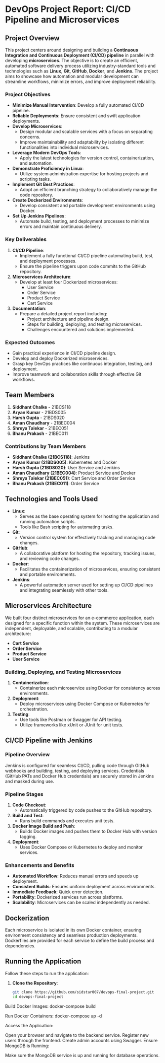 # DevOps Project Report: CI/CD Pipeline and Microservices

## Project Overview

This project centers around designing and building a **Continuous Integration and Continuous Deployment (CI/CD) pipeline** in parallel with developing **microservices**. The objective is to create an efficient, automated software delivery process utilizing industry-standard tools and technologies such as **Linux**, **Git**, **GitHub**, **Docker**, and **Jenkins**. The project aims to showcase how automation and modular development can streamline workflows, minimize errors, and improve deployment reliability.


### Project Objectives

- **Minimize Manual Intervention**: Develop a fully automated CI/CD pipeline.
- **Reliable Deployments**: Ensure consistent and swift application deployments.
- **Develop Microservices**:
  - Design modular and scalable services with a focus on separating concerns.
  - Improve maintainability and adaptability by isolating different functionalities into individual microservices.
- **Leverage Modern DevOps Tools**:
  - Apply the latest technologies for version control, containerization, and automation.
- **Demonstrate Proficiency in Linux**:
  - Utilize system administration expertise for hosting projects and scripting tasks.
- **Implement Git Best Practices**:
  - Adopt an efficient branching strategy to collaboratively manage the code repository.
- **Create Dockerized Environments**:
  - Develop consistent and portable development environments using Docker.
- **Set Up Jenkins Pipelines**:
  - Automate build, testing, and deployment processes to minimize errors and maintain continuous delivery.

### Key Deliverables

1. **CI/CD Pipeline**:
   - Implement a fully functional CI/CD pipeline automating build, test, and deployment processes.
   - Ensure the pipeline triggers upon code commits to the GitHub repository.
2. **Microservices Architecture**:
   - Develop at least four Dockerized microservices:
     - User Service
     - Order Service
     - Product Service
     - Cart Service
3. **Documentation**:
   - Prepare a detailed project report including:
     - Project architecture and pipeline design.
     - Steps for building, deploying, and testing microservices.
     - Challenges encountered and solutions implemented.

### Expected Outcomes

- Gain practical experience in CI/CD pipeline design.
- Develop and deploy Dockerized microservices.
- Grasp key DevOps practices like continuous integration, testing, and deployment.
- Improve teamwork and collaboration skills through effective Git workflows.

## Team Members

1. **Siddhant Chalke** - 21BCS118
2. **Aryan Kumar** - 21BDS005
3. **Harsh Gupta** - 21BDS020
4. **Aman Chaudhary** - 21BEC004
5. **Shreya Talekar** - 21BEC051
6. **Bhanu Prakash** - 21BEC011

### Contributions by Team Members

- **Siddhant Chalke (21BCS118)**: Jenkins
- **Aryan Kumar (21BDS005)**: Kubernetes and Docker
- **Harsh Gupta (21BDS020)**: User Service and Jenkins
- **Aman Chaudhary (21BEC004)**: Product Service and Docker
- **Shreya Talekar (21BEC051)**: Cart Service and Order Service
- **Bhanu Prakash (21BEC011)**: Order Service

## Technologies and Tools Used

- **Linux**:
  - Serves as the base operating system for hosting the application and running automation scripts.
  - Tools like Bash scripting for automating tasks.
- **Git**:
  - Version control system for effectively tracking and managing code changes.
- **GitHub**:
  - A collaborative platform for hosting the repository, tracking issues, and reviewing code changes.
- **Docker**:
  - Facilitates the containerization of microservices, ensuring consistent and portable environments.
- **Jenkins**:
  - A powerful automation server used for setting up CI/CD pipelines and integrating seamlessly with other tools.

## Microservices Architecture

We built four distinct microservices for an e-commerce application, each designed for a specific function within the system. These microservices are independent, deployable, and scalable, contributing to a modular architecture:

- **Cart Service**
- **Order Service**
- **Product Service**
- **User Service**

### Building, Deploying, and Testing Microservices

1. **Containerization**:
   - Containerize each microservice using Docker for consistency across environments.
2. **Deployment**:
   - Deploy microservices using Docker Compose or Kubernetes for orchestration.
3. **Testing**:
   - Use tools like Postman or Swagger for API testing.
   - Utilize frameworks like xUnit or JUnit for unit tests.

## CI/CD Pipeline with Jenkins

### Pipeline Overview

Jenkins is configured for seamless CI/CD, pulling code through GitHub webhooks and building, testing, and deploying services. Credentials (GitHub PATs and Docker Hub credentials) are securely stored in Jenkins and masked during use.

### Pipeline Stages

1. **Code Checkout**:
   - Automatically triggered by code pushes to the GitHub repository.
2. **Build and Test**:
   - Runs build commands and executes unit tests.
3. **Docker Image Build and Push**:
   - Builds Docker images and pushes them to Docker Hub with version tagging.
4. **Deployment**:
   - Uses Docker Compose or Kubernetes to deploy and monitor services.

### Enhancements and Benefits

- **Automated Workflow**: Reduces manual errors and speeds up deployment.
- **Consistent Builds**: Ensures uniform deployment across environments.
- **Immediate Feedback**: Quick error detection.
- **Portability**: Dockerized services run across platforms.
- **Scalability**: Microservices can be scaled independently as needed.

## Dockerization

Each microservice is isolated in its own Docker container, ensuring environment consistency and seamless production deployments. Dockerfiles are provided for each service to define the build process and dependencies.

## Running the Application

Follow these steps to run the application:

1. **Clone the Repository**:
   ```bash
   git clone https://github.com/sidstar007/devops-final-project.git
   cd devops-final-project

Build Docker Images:
 docker-compose build


Run Docker Containers:
  docker-compose up -d


Access the Application:

Open your browser and navigate to the backend service.
Register new users through the frontend.
Create admin accounts using Swagger.
Ensure MongoDB is Running:

Make sure the MongoDB service is up and running for database operations.
